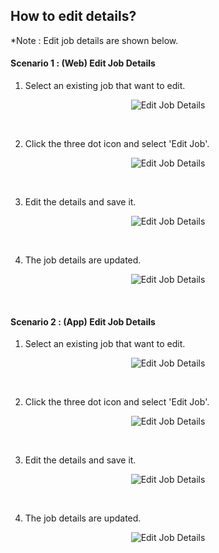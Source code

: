 ## How to edit details?
*Note : Edit job details are shown below.

#### Scenario 1 : (Web) Edit Job Details
1) Select an existing job that want to edit. <br>
<p align="center">
         <img src="img2/Edit_Details_Step_1.png" alt="Edit Job Details">
</p><br>

2) Click the three dot icon and select 'Edit Job'.<br>
<p align="center">
         <img src="img2/Edit_Details_Step_2.png" alt="Edit Job Details">
</p><br>

3) Edit the details and save it.<br>
<p align="center">
         <img src="img2/Edit_Details_Step_3.png" alt="Edit Job Details">
</p><br>

4) The job details are updated.<br>
<p align="center">
         <img src="img2/Edit_Details_Step_4.png" alt="Edit Job Details">
</p><br>

#### Scenario 2 : (App) Edit Job Details
1) Select an existing job that want to edit. <br>
<p align="center">
         <img src="img2/Edit_Details_Step_5.png" alt="Edit Job Details">
</p><br>

2) Click the three dot icon and select 'Edit Job'.<br>
<p align="center">
         <img src="img2/Edit_Details_Step_6.png" alt="Edit Job Details">
</p><br>

3) Edit the details and save it.<br>
<p align="center">
         <img src="img2/Edit_Details_Step_7.png" alt="Edit Job Details">
</p><br>

4) The job details are updated.<br>
<p align="center">
         <img src="img2/Edit_Details_Step_8.png" alt="Edit Job Details">
</p><br>






